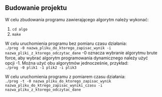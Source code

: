 ## Budowanie projektu
W celu zbudowania programu zawierającego algorytm należy wykonać:
1. `cd algo`
2. `make`

W celu uruchomienia programu bez pomiaru czasu działania: \
`./prog -0 nazwa_pliku_do_ktorego_zapisac_wynik -i nazwa_pliki_z_ktorego_odczytac_dane`
-0 oznacza wybranie algorytmu brute force, aby wybrać algorytm programowania dynamicznego należy użyć opcji -1. Można użyć obu algorytmów jednocześnie, przykład: \
`./prog -0 plik1 -1 plik2 -i plik3`

W celu uruchomienia programu z pomiarem czasu działania: \
`./prog -t -0 nazwa_pliku_do_ktorego_zapisac_wynik nazwa_pliku_do_ktrego_zapisac_wyniki_czasu -i nazwa_pliku_z_ktorego_odczytac_dane`


